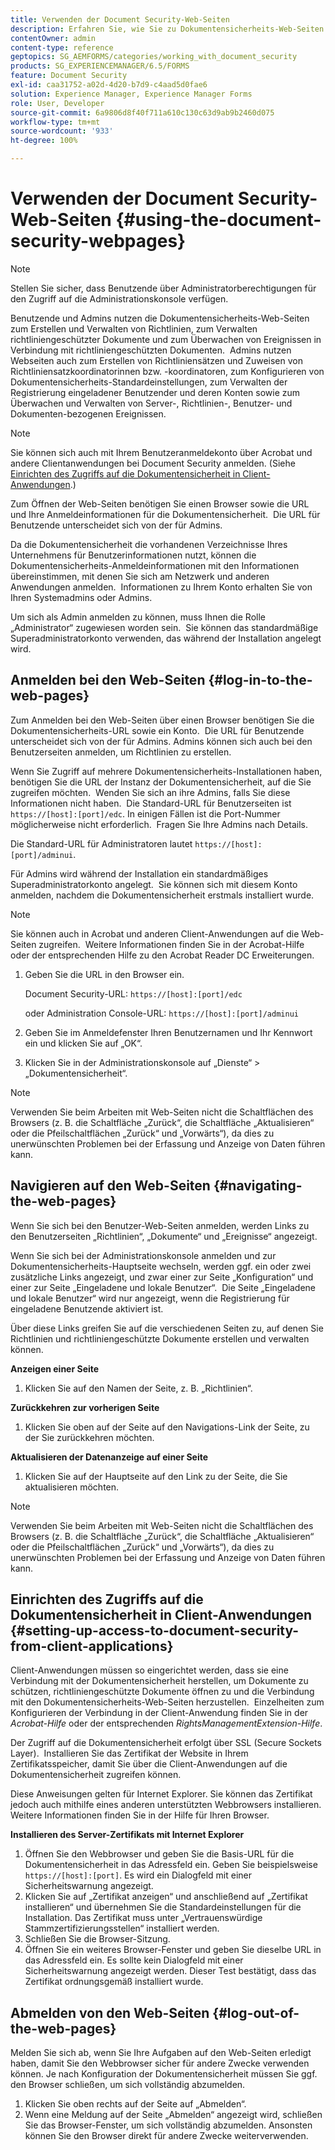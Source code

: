 ```yaml
---
title: Verwenden der Document Security-Web-Seiten
description: Erfahren Sie, wie Sie zu Dokumentensicherheits-Web-Seiten navigieren, sie verwenden und sich bei ihnen anmelden können.
contentOwner: admin
content-type: reference
geptopics: SG_AEMFORMS/categories/working_with_document_security
products: SG_EXPERIENCEMANAGER/6.5/FORMS
feature: Document Security
exl-id: caa31752-a02d-4d20-b7d9-c4aad5d0fae6
solution: Experience Manager, Experience Manager Forms
role: User, Developer
source-git-commit: 6a9806d8f40f711a610c130c63d9ab9b2460d075
workflow-type: tm+mt
source-wordcount: '933'
ht-degree: 100%

---
```


# Verwenden der Document Security-Web-Seiten {#using-the-document-security-webpages}

>[!NOTE]
> 
> Stellen Sie sicher, dass Benutzende über Administratorberechtigungen für den Zugriff auf die Administrationskonsole verfügen.

Benutzende und Admins nutzen die Dokumentensicherheits-Web-Seiten zum Erstellen und Verwalten von Richtlinien, zum Verwalten richtliniengeschützter Dokumente und zum Überwachen von Ereignissen in Verbindung mit richtliniengeschützten Dokumenten.  Admins nutzen Webseiten auch zum Erstellen von Richtliniensätzen und Zuweisen von Richtliniensatzkoordinatorinnen bzw. -koordinatoren, zum Konfigurieren von Dokumentensicherheits-Standardeinstellungen, zum Verwalten der Registrierung eingeladener Benutzender und deren Konten sowie zum Überwachen und Verwalten von Server-, Richtlinien-, Benutzer- und Dokumenten-bezogenen Ereignissen.

>[!NOTE]
>
>Sie können sich auch mit Ihrem Benutzeranmeldekonto über Acrobat und andere Clientanwendungen bei Document Security anmelden. (Siehe [Einrichten des Zugriffs auf die Dokumentensicherheit in Client-Anwendungen](using-document-security-web-pages.md#setting-up-access-to-document-security-from-client-applications).)

Zum Öffnen der Web-Seiten benötigen Sie einen Browser sowie die URL und Ihre Anmeldeinformationen für die Dokumentensicherheit.  Die URL für Benutzende unterscheidet sich von der für Admins.

Da die Dokumentensicherheit die vorhandenen Verzeichnisse Ihres Unternehmens für Benutzerinformationen nutzt, können die Dokumentensicherheits-Anmeldeinformationen mit den Informationen übereinstimmen, mit denen Sie sich am Netzwerk und anderen Anwendungen anmelden.  Informationen zu Ihrem Konto erhalten Sie von Ihren Systemadmins oder Admins.

Um sich als Admin anmelden zu können, muss Ihnen die Rolle „Administrator“ zugewiesen worden sein.  Sie können das standardmäßige Superadministratorkonto verwenden, das während der Installation angelegt wird.

## Anmelden bei den Web-Seiten {#log-in-to-the-web-pages}

Zum Anmelden bei den Web-Seiten über einen Browser benötigen Sie die Dokumentensicherheits-URL sowie ein Konto.  Die URL für Benutzende unterscheidet sich von der für Admins. Admins können sich auch bei den Benutzerseiten anmelden, um Richtlinien zu erstellen.

Wenn Sie Zugriff auf mehrere Dokumentensicherheits-Installationen haben, benötigen Sie die URL der Instanz der Dokumentensicherheit, auf die Sie zugreifen möchten.  Wenden Sie sich an ihre Admins, falls Sie diese Informationen nicht haben.  Die Standard-URL für Benutzerseiten ist `https://[host]:[port]/edc`. In einigen Fällen ist die Port-Nummer möglicherweise nicht erforderlich.  Fragen Sie Ihre Admins nach Details.

Die Standard-URL für Administratoren lautet `https://[host]:[port]/adminui`.

Für Admins wird während der Installation ein standardmäßiges Superadministratorkonto angelegt.  Sie können sich mit diesem Konto anmelden, nachdem die Dokumentensicherheit erstmals installiert wurde.

>[!NOTE]
>
>Sie können auch in Acrobat und anderen Client-Anwendungen auf die Web-Seiten zugreifen.  Weitere Informationen finden Sie in der Acrobat-Hilfe oder der entsprechenden Hilfe zu den Acrobat Reader DC Erweiterungen.

1. Geben Sie die URL in den Browser ein.

   Document Security-URL: `https://[host]:[port]/edc`

   oder Administration Console-URL: `https://[host]:[port]/adminui`

1. Geben Sie im Anmeldefenster Ihren Benutzernamen und Ihr Kennwort ein und klicken Sie auf „OK“.
1. Klicken Sie in der Administrationskonsole auf „Dienste“ > „Dokumentensicherheit“.

>[!NOTE]
>
>Verwenden Sie beim Arbeiten mit Web-Seiten nicht die Schaltflächen des Browsers (z. B. die Schaltfläche „Zurück“, die Schaltfläche „Aktualisieren“ oder die Pfeilschaltflächen „Zurück“ und „Vorwärts“), da dies zu unerwünschten Problemen bei der Erfassung und Anzeige von Daten führen kann.

## Navigieren auf den Web-Seiten {#navigating-the-web-pages}

Wenn Sie sich bei den Benutzer-Web-Seiten anmelden, werden Links zu den Benutzerseiten „Richtlinien“, „Dokumente“ und „Ereignisse“ angezeigt.

Wenn Sie sich bei der Administrationskonsole anmelden und zur Dokumentensicherheits-Hauptseite wechseln, werden ggf. ein oder zwei zusätzliche Links angezeigt, und zwar einer zur Seite „Konfiguration“ und einer zur Seite „Eingeladene und lokale Benutzer“.  Die Seite „Eingeladene und lokale Benutzer“ wird nur angezeigt, wenn die Registrierung für eingeladene Benutzende aktiviert ist.

Über diese Links greifen Sie auf die verschiedenen Seiten zu, auf denen Sie Richtlinien und richtliniengeschützte Dokumente erstellen und verwalten können.

**Anzeigen einer Seite**

1. Klicken Sie auf den Namen der Seite, z. B. „Richtlinien“.

**Zurückkehren zur vorherigen Seite**

1. Klicken Sie oben auf der Seite auf den Navigations-Link der Seite, zu der Sie zurückkehren möchten.

**Aktualisieren der Datenanzeige auf einer Seite**

1. Klicken Sie auf der Hauptseite auf den Link zu der Seite, die Sie aktualisieren möchten.

>[!NOTE]
>
>Verwenden Sie beim Arbeiten mit Web-Seiten nicht die Schaltflächen des Browsers (z. B. die Schaltfläche „Zurück“, die Schaltfläche „Aktualisieren“ oder die Pfeilschaltflächen „Zurück“ und „Vorwärts“), da dies zu unerwünschten Problemen bei der Erfassung und Anzeige von Daten führen kann.

## Einrichten des Zugriffs auf die Dokumentensicherheit in Client-Anwendungen {#setting-up-access-to-document-security-from-client-applications}

Client-Anwendungen müssen so eingerichtet werden, dass sie eine Verbindung mit der Dokumentensicherheit herstellen, um Dokumente zu schützen, richtliniengeschützte Dokumente öffnen zu und die Verbindung mit den Dokumentensicherheits-Web-Seiten herzustellen.  Einzelheiten zum Konfigurieren der Verbindung in der Client-Anwendung finden Sie in der *Acrobat-Hilfe* oder der entsprechenden *RightsManagementExtension-Hilfe*.

Der Zugriff auf die Dokumentensicherheit erfolgt über SSL (Secure Sockets Layer).  Installieren Sie das Zertifikat der Website in Ihrem Zertifikatsspeicher, damit Sie über die Client-Anwendungen auf die Dokumentensicherheit zugreifen können.

<!-- Fix broken link See Configuring SSL for information on SSL.-->

Diese Anweisungen gelten für Internet Explorer. Sie können das Zertifikat jedoch auch mithilfe eines anderen unterstützten Webbrowsers installieren. Weitere Informationen finden Sie in der Hilfe für Ihren Browser.

**Installieren des Server-Zertifikats mit Internet Explorer**

1. Öffnen Sie den Webbrowser und geben Sie die Basis-URL für die Dokumentensicherheit in das Adressfeld ein. Geben Sie beispielsweise `https://[host]:[port]`. Es wird ein Dialogfeld mit einer Sicherheitswarnung angezeigt.
1. Klicken Sie auf „Zertifikat anzeigen“ und anschließend auf „Zertifikat installieren“ und übernehmen Sie die Standardeinstellungen für die Installation. Das Zertifikat muss unter „Vertrauenswürdige Stammzertifizierungsstellen“ installiert werden.
1. Schließen Sie die Browser-Sitzung.
1. Öffnen Sie ein weiteres Browser-Fenster und geben Sie dieselbe URL in das Adressfeld ein. Es sollte kein Dialogfeld mit einer Sicherheitswarnung angezeigt werden. Dieser Test bestätigt, dass das Zertifikat ordnungsgemäß installiert wurde.

## Abmelden von den Web-Seiten {#log-out-of-the-web-pages}

Melden Sie sich ab, wenn Sie Ihre Aufgaben auf den Web-Seiten erledigt haben, damit Sie den Webbrowser sicher für andere Zwecke verwenden können. Je nach Konfiguration der Dokumentensicherheit müssen Sie ggf. den Browser schließen, um sich vollständig abzumelden.

1. Klicken Sie oben rechts auf der Seite auf „Abmelden“.
1. Wenn eine Meldung auf der Seite „Abmelden“ angezeigt wird, schließen Sie das Browser-Fenster, um sich vollständig abzumelden. Ansonsten können Sie den Browser direkt für andere Zwecke weiterverwenden.
